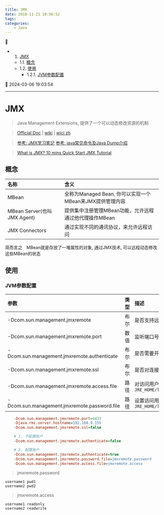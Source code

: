 ```yaml
---
title: JMX
date: 2018-11-21 10:56:52
tags: 
categories: 
    - Java
---
```


💠

- 1. [JMX](#jmx)
    - 1.1. [概念](#概念)
    - 1.2. [使用](#使用)
        - 1.2.1. [JVM参数配置](#jvm参数配置)

💠 2024-03-06 19:03:54
****************************************

# JMX
> Java Management Extensions, 提供了一个可以动态修改资源的机制

> [Official Doc](https://www.oracle.com/technetwork/java/javase/tech/javamanagement-140525.html) | [wiki](https://en.wikipedia.org/wiki/Java_Management_Extensions) | [wici zh](https://zh.wikipedia.org/zh-hans/JMX)

> [参考: JMX学习笔记](https://www.jianshu.com/p/414647c1179e)
> [参考: java常见命令及Java Dump介绍](http://www.cnblogs.com/kongzhongqijing/articles/5534624.html)

> [What is JMX? 10 mins Quick Start JMX Tutorial](https://www.journaldev.com/1352/what-is-jmx-mbean-jconsole-tutorial)

## 概念

| 名称 | 含义 |
|:----|:----|
| MBean | 全称为Managed Bean, 你可以实现一个MBean来JMX提供管理内容 |
| MBean Server(也叫JMX Agent) | 提供集中注册管理MBean功能，允许远程通过他代理操作MBean |
| JMX Connectors | 通过实现不同的通讯协议，来允许远程访问 | 

简而言之　MBean就是存放了一堆属性的对象, 通过JMX技术, 可以远程动态修改这些MBean的状态

## 使用

### JVM参数配置

| 参数 | 类型 | 描述 |
|:---|:---|:---|
| -Dcom.sun.management.jmxremote | 布尔 | 是否支持远程JMX访问，默认true |
| -Dcom.sun.management.jmxremote.port | 数值 | 监听端口号，方便远程访问 |
| -Dcom.sun.management.jmxremote.authenticate | 布尔 |  是否需要开启用户认证,默认开启
| -Dcom.sun.management.jmxremote.ssl | 布尔 | 是否对连接开启SSL加密，默认开启
| -Dcom.sun.management.jmxremote.access.file | 路径 | 对访问用户的权限授权的文件的路径，默认路径 `JRE_HOME/lib/management/jmxremote.access`
| -Dcom.sun.management.jmxremote.password.file | 路径 | 设置访问用户的用户名和密码，默认路径 `JRE_HOME/lib/management/jmxremote.password`

```ini
    -Dcom.sun.management.jmxremote.port=4433
    -Djava.rmi.server.hostname=192.168.9.155
    -Dcom.sun.management.jmxremote.ssl=false

    # 1. 不配置账户
    -Dcom.sun.management.jmxremote.authenticate=false

    # 2. 配置账户
    -Dcom.sun.management.jmxremote.authenticate=true
    -Dcom.sun.management.jmxremote.password.file=jmxremote.password
    -Dcom.sun.management.jmxremote.access.file=jmxremote.access
```

> jmxremote.password
```
username1 pwd1
username2 pwd2
```
> jmxremote.access
```
username1 readonly
username2 readwrite
```